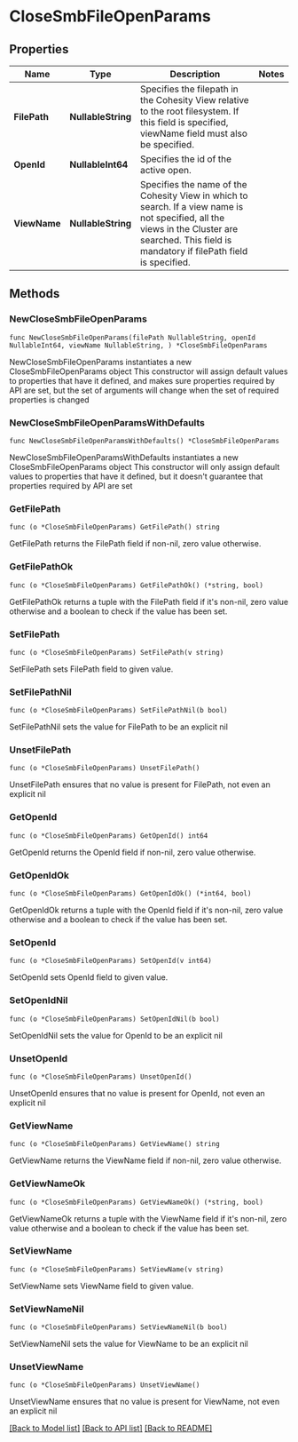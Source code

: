 # CloseSmbFileOpenParams

## Properties

Name | Type | Description | Notes
------------ | ------------- | ------------- | -------------
**FilePath** | **NullableString** | Specifies the filepath in the Cohesity View relative to the root filesystem. If this field is specified, viewName field must also be specified. | 
**OpenId** | **NullableInt64** | Specifies the id of the active open. | 
**ViewName** | **NullableString** | Specifies the name of the Cohesity View in which to search. If a view name is not specified, all the views in the Cluster are searched. This field is mandatory if filePath field is specified. | 

## Methods

### NewCloseSmbFileOpenParams

`func NewCloseSmbFileOpenParams(filePath NullableString, openId NullableInt64, viewName NullableString, ) *CloseSmbFileOpenParams`

NewCloseSmbFileOpenParams instantiates a new CloseSmbFileOpenParams object
This constructor will assign default values to properties that have it defined,
and makes sure properties required by API are set, but the set of arguments
will change when the set of required properties is changed

### NewCloseSmbFileOpenParamsWithDefaults

`func NewCloseSmbFileOpenParamsWithDefaults() *CloseSmbFileOpenParams`

NewCloseSmbFileOpenParamsWithDefaults instantiates a new CloseSmbFileOpenParams object
This constructor will only assign default values to properties that have it defined,
but it doesn't guarantee that properties required by API are set

### GetFilePath

`func (o *CloseSmbFileOpenParams) GetFilePath() string`

GetFilePath returns the FilePath field if non-nil, zero value otherwise.

### GetFilePathOk

`func (o *CloseSmbFileOpenParams) GetFilePathOk() (*string, bool)`

GetFilePathOk returns a tuple with the FilePath field if it's non-nil, zero value otherwise
and a boolean to check if the value has been set.

### SetFilePath

`func (o *CloseSmbFileOpenParams) SetFilePath(v string)`

SetFilePath sets FilePath field to given value.


### SetFilePathNil

`func (o *CloseSmbFileOpenParams) SetFilePathNil(b bool)`

 SetFilePathNil sets the value for FilePath to be an explicit nil

### UnsetFilePath
`func (o *CloseSmbFileOpenParams) UnsetFilePath()`

UnsetFilePath ensures that no value is present for FilePath, not even an explicit nil
### GetOpenId

`func (o *CloseSmbFileOpenParams) GetOpenId() int64`

GetOpenId returns the OpenId field if non-nil, zero value otherwise.

### GetOpenIdOk

`func (o *CloseSmbFileOpenParams) GetOpenIdOk() (*int64, bool)`

GetOpenIdOk returns a tuple with the OpenId field if it's non-nil, zero value otherwise
and a boolean to check if the value has been set.

### SetOpenId

`func (o *CloseSmbFileOpenParams) SetOpenId(v int64)`

SetOpenId sets OpenId field to given value.


### SetOpenIdNil

`func (o *CloseSmbFileOpenParams) SetOpenIdNil(b bool)`

 SetOpenIdNil sets the value for OpenId to be an explicit nil

### UnsetOpenId
`func (o *CloseSmbFileOpenParams) UnsetOpenId()`

UnsetOpenId ensures that no value is present for OpenId, not even an explicit nil
### GetViewName

`func (o *CloseSmbFileOpenParams) GetViewName() string`

GetViewName returns the ViewName field if non-nil, zero value otherwise.

### GetViewNameOk

`func (o *CloseSmbFileOpenParams) GetViewNameOk() (*string, bool)`

GetViewNameOk returns a tuple with the ViewName field if it's non-nil, zero value otherwise
and a boolean to check if the value has been set.

### SetViewName

`func (o *CloseSmbFileOpenParams) SetViewName(v string)`

SetViewName sets ViewName field to given value.


### SetViewNameNil

`func (o *CloseSmbFileOpenParams) SetViewNameNil(b bool)`

 SetViewNameNil sets the value for ViewName to be an explicit nil

### UnsetViewName
`func (o *CloseSmbFileOpenParams) UnsetViewName()`

UnsetViewName ensures that no value is present for ViewName, not even an explicit nil

[[Back to Model list]](../README.md#documentation-for-models) [[Back to API list]](../README.md#documentation-for-api-endpoints) [[Back to README]](../README.md)


